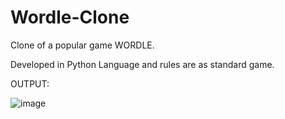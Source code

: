 # Wordle-Clone

Clone of a popular game WORDLE.

Developed in Python Language and rules are as standard game.


OUTPUT:


![image](https://user-images.githubusercontent.com/54709490/169097837-f40da195-cadc-4562-8a72-9dda041ea19b.png)

